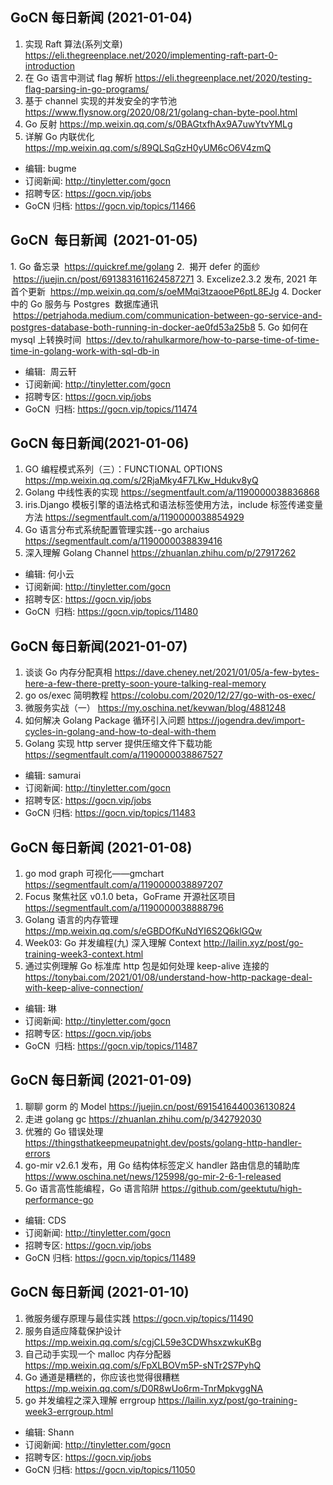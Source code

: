 ## GoCN 每日新闻 (2021-01-04)

1. 实现 Raft 算法(系列文章) https://eli.thegreenplace.net/2020/implementing-raft-part-0-introduction
2. 在 Go 语言中测试 flag 解析 https://eli.thegreenplace.net/2020/testing-flag-parsing-in-go-programs/
3. 基于 channel 实现的并发安全的字节池 https://www.flysnow.org/2020/08/21/golang-chan-byte-pool.html
4. Go 反射 https://mp.weixin.qq.com/s/0BAGtxfhAx9A7uwYtvYMLg
5. 详解 Go 内联优化 https://mp.weixin.qq.com/s/89QLSqGzH0yUM6cO6V4zmQ

- 编辑: bugme
- 订阅新闻: http://tinyletter.com/gocn
- 招聘专区: https://gocn.vip/jobs
- GoCN 归档: https://gocn.vip/topics/11466

## GoCN  每日新闻  (2021-01-05)

1. Go 备忘录  https://quickref.me/golang
2.  揭开 defer 的面纱  https://juejin.cn/post/6913831611624587271
3. Excelize2.3.2 发布, 2021 年首个更新  https://mp.weixin.qq.com/s/oeMMqi3tzaooeP6ptL8EJg
4. Docker 中的 Go 服务与 Postgres  数据库通讯  https://petrjahoda.medium.com/communication-between-go-service-and-postgres-database-both-running-in-docker-ae0fd53a25b8
5. Go 如何在 mysql 上转换时间  https://dev.to/rahulkarmore/how-to-parse-time-of-time-time-in-golang-work-with-sql-db-in

- 编辑:  周云轩
- 订阅新闻: http://tinyletter.com/gocn
- 招聘专区: https://gocn.vip/jobs
- GoCN  归档: https://gocn.vip/topics/11474

## GoCN 每日新闻(2021-01-06)

1. GO 编程模式系列（三）：FUNCTIONAL OPTIONS https://mp.weixin.qq.com/s/2RjaMky4F7LKw_Hdukv8yQ
2. Golang 中线性表的实现 https://segmentfault.com/a/1190000038836868
3. iris.Django 模板引擎的语法格式和语法标签使用方法，include 标签传递变量方法 https://segmentfault.com/a/1190000038854929
4. Go 语言分布式系统配置管理实践--go archaius https://segmentfault.com/a/1190000038839416
5. 深入理解 Golang Channel https://zhuanlan.zhihu.com/p/27917262

- 编辑: 何小云
- 订阅新闻: http://tinyletter.com/gocn
- 招聘专区: https://gocn.vip/jobs
- GoCN  归档: https://gocn.vip/topics/11480

## GoCN 每日新闻(2021-01-07)

1. 谈谈 Go 内存分配真相 https://dave.cheney.net/2021/01/05/a-few-bytes-here-a-few-there-pretty-soon-youre-talking-real-memory
2. go os/exec 简明教程 https://colobu.com/2020/12/27/go-with-os-exec/
3. 微服务实战（一） https://my.oschina.net/kevwan/blog/4881248
4. 如何解决 Golang Package 循环引入问题 https://jogendra.dev/import-cycles-in-golang-and-how-to-deal-with-them
5. Golang 实现 http server 提供压缩文件下载功能 https://segmentfault.com/a/1190000038867527

- 编辑: samurai
- 订阅新闻: http://tinyletter.com/gocn
- 招聘专区: https://gocn.vip/jobs
- GoCN 归档: https://gocn.vip/topics/11483

## GoCN 每日新闻 (2021-01-08)

1. go mod graph 可视化——gmchart https://segmentfault.com/a/1190000038897207
2. Focus 聚焦社区 v0.1.0 beta，GoFrame 开源社区项目 https://segmentfault.com/a/1190000038888796
3. Golang 语言的内存管理 https://mp.weixin.qq.com/s/eGBDOfKuNdYI6S2Q6klGQw
4. Week03: Go 并发编程(九) 深入理解 Context http://lailin.xyz/post/go-training-week3-context.html
5. 通过实例理解 Go 标准库 http 包是如何处理 keep-alive 连接的 https://tonybai.com/2021/01/08/understand-how-http-package-deal-with-keep-alive-connection/

- 编辑: 琳
- 订阅新闻: http://tinyletter.com/gocn
- 招聘专区: https://gocn.vip/jobs
- GoCN  归档: https://gocn.vip/topics/11487

## GoCN 每日新闻 (2021-01-09)

1. 聊聊 gorm 的 Model https://juejin.cn/post/6915416440036130824
2. 走进 golang gc https://zhuanlan.zhihu.com/p/342792030
3. 优雅的 Go 错误处理 https://thingsthatkeepmeupatnight.dev/posts/golang-http-handler-errors
4. go-mir v2.6.1 发布，用 Go 结构体标签定义 handler 路由信息的辅助库 https://www.oschina.net/news/125998/go-mir-2-6-1-released
5. Go 语言高性能编程，Go 语言陷阱 https://github.com/geektutu/high-performance-go

- 编辑: CDS
- 订阅新闻: http://tinyletter.com/gocn
- 招聘专区: https://gocn.vip/jobs
- GoCN 归档: https://gocn.vip/topics/11489

## GoCN 每日新闻 (2021-01-10)

1. 微服务缓存原理与最佳实践 https://gocn.vip/topics/11490
2. 服务自适应降载保护设计 https://mp.weixin.qq.com/s/cgjCL59e3CDWhsxzwkuKBg
3. 自己动手实现一个 malloc 内存分配器 https://mp.weixin.qq.com/s/FpXLBOVm5P-sNTr2S7PyhQ
4. Go 通道是糟糕的，你应该也觉得很糟糕 https://mp.weixin.qq.com/s/D0R8wUo6rm-TnrMpkvggNA
5. go 并发编程之深入理解 errgroup https://lailin.xyz/post/go-training-week3-errgroup.html

- 编辑: Shann
- 订阅新闻: http://tinyletter.com/gocn
- 招聘专区: https://gocn.vip/jobs
- GoCN 归档: https://gocn.vip/topics/11050
